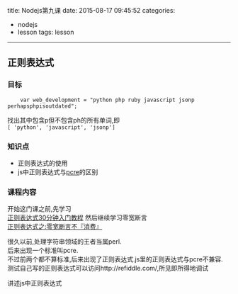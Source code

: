 title: Nodejs第九课
date: 2015-08-17 09:45:52
categories:
- nodejs
- lesson
tags: lesson
---

## 正则表达式    

### 目标

``` code
    var web_development = "python php ruby javascript jsonp perhapsphpisoutdated";
```

找出其中包含p但不包含ph的所有单词,即    
`[ 'python', 'javascript', 'jsonp']`

### 知识点

- 正则表达式的使用
- js中正则表达式与[pcre](http://en.wikipedia.org/wiki/Perl_Compatible_Regular_Expressions)的区别

### 课程内容

开始这门课之前,先学习   
[正则表达式30分钟入门教程](http://deerchao.net/tutorials/regex/regex.htm)
然后继续学习零宽断言    
[正则表达式之:零宽断言不『消费』](http://fxck.it/post/50558232873) 

很久以前,处理字符串领域的王者当属perl.    
后来出现一个标准叫pcre.     
不过前两个都不算标准,后来出现了正则表达式.js里的正则表达式与pcre不兼容.    
测试自己写的正则表达式可以访问http://refiddle.com/,所见即所得地调试    

讲述js中正则表达式






